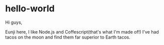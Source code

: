 # hello-world

Hi guys,

Eunji here, I like Node.js and Coffescript(that's what I'm made of!)
I've had tacos on the moon and find them far superior to Earth tacos.
